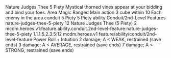 <ability>
  <name>Nature Judges Thee</name>
  <cost>5 Piety</cost>
  <flavor>Mystical thorned vines appear at your bidding and bind your foes.</flavor>
  <keywords>
    <keyword>Area</keyword>
    <keyword>Magic</keyword>
    <keyword>Ranged</keyword>
  </keywords>
  <type>Main action</type>
  <distance>3 cube within 10</distance>
  <target>Each enemy in the area</target>
  <metadata>
    <class>conduit</class>
    <cost>5 Piety</cost>
    <cost_amount>5</cost_amount>
    <cost_resource>Piety</cost_resource>
    <feature_type>ability</feature_type>
    <file_dpath>Conduit/2nd-Level Features</file_dpath>
    <item_id>nature-judges-thee-5-piety</item_id>
    <item_index>12</item_index>
    <item_name>Nature Judges Thee (5 Piety)</item_name>
    <level>2</level>
    <scc>mcdm.heroes.v1:feature.ability.conduit.2nd-level-feature:nature-judges-thee-5-piety</scc>
    <scdc>1.1.1:5.2.3.5:12</scdc>
    <source>mcdm.heroes.v1</source>
    <type>feature/ability/conduit/2nd-level-feature</type>
  </metadata>
  <effects>
    <effect type="roll">
      <roll>Power Roll + Intuition</roll>
      <t1>2 damage; A &lt; WEAK, restrained (save ends)</t1>
      <t2>3 damage; A &lt; AVERAGE, restrained (save ends)</t2>
      <t3>7 damage; A &lt; STRONG, restrained (save ends)</t3>
    </effect>
  </effects>
</ability>
